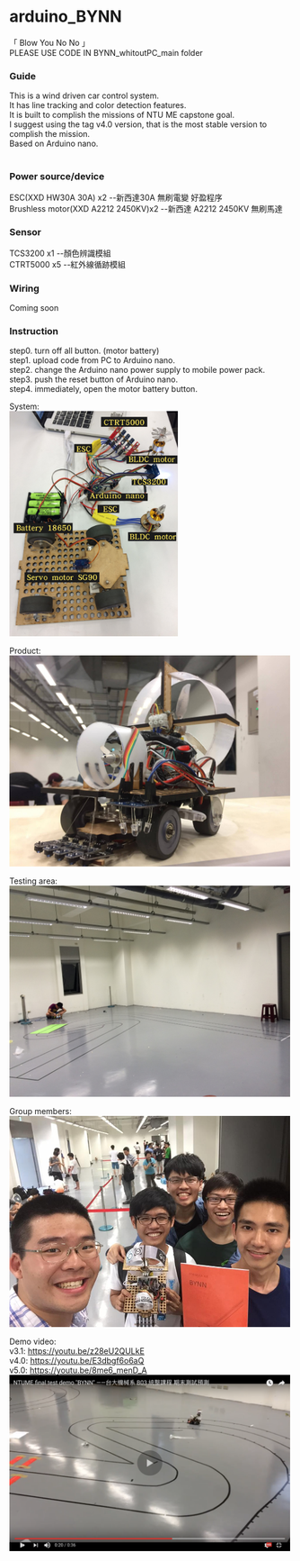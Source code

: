# arduino_BYNN
「 Blow You No No 」  
PLEASE USE CODE IN BYNN_whitoutPC_main folder
  
### Guide  
This is a wind driven car control system.  
It has line tracking and color detection features.  
It is built to complish the missions of NTU ME capstone goal.  
I suggest using the tag v4.0 version, that is the most stable version to complish the mission.  
Based on Arduino nano.  
  
### Power source/device  
ESC(XXD HW30A 30A) x2  --新西達30A 無刷電變 好盈程序  
Brushless motor(XXD A2212 2450KV)x2  --新西達 A2212 2450KV 無刷馬達  
  
### Sensor  
TCS3200 x1 --顏色辨識模組  
CTRT5000 x5 --紅外線循跡模組  
  
### Wiring  
Coming soon  
  
### Instruction  
step0. turn off all button. (motor battery)  
step1. upload code from PC to Arduino nano.  
step2. change the Arduino nano power supply to mobile power pack.  
step3. push the reset button of Arduino nano.  
step4. immediately, open the motor battery button.  
  
System:  
<img src="https://raw.githubusercontent.com/shannon112/arduino_BYNN/master/image.jpg" width="300">

Product:  
<img src="https://raw.githubusercontent.com/shannon112/arduino_BYNN/master/image02.jpg" width="500">
  
Testing area:  
<img src="https://raw.githubusercontent.com/shannon112/arduino_BYNN/master/image03.JPG" width="500">
  
Group members:  
<img src="https://raw.githubusercontent.com/shannon112/arduino_BYNN/master/image04.jpg" width="500">
  
Demo video:  
v3.1: https://youtu.be/z28eU2QULkE  
v4.0: https://youtu.be/E3dbgf6o6aQ  
v5.0: https://youtu.be/8me6_menD_A  
<img src="https://raw.githubusercontent.com/shannon112/arduino_BYNN/master/image05.png" width="500">
